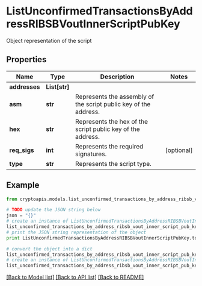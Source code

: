 # ListUnconfirmedTransactionsByAddressRIBSBVoutInnerScriptPubKey

Object representation of the script

## Properties
Name | Type | Description | Notes
------------ | ------------- | ------------- | -------------
**addresses** | **List[str]** |  | 
**asm** | **str** | Represents the assembly of the script public key of the address. | 
**hex** | **str** | Represents the hex of the script public key of the address. | 
**req_sigs** | **int** | Represents the required signatures. | [optional] 
**type** | **str** | Represents the script type. | 

## Example

```python
from cryptoapis.models.list_unconfirmed_transactions_by_address_ribsb_vout_inner_script_pub_key import ListUnconfirmedTransactionsByAddressRIBSBVoutInnerScriptPubKey

# TODO update the JSON string below
json = "{}"
# create an instance of ListUnconfirmedTransactionsByAddressRIBSBVoutInnerScriptPubKey from a JSON string
list_unconfirmed_transactions_by_address_ribsb_vout_inner_script_pub_key_instance = ListUnconfirmedTransactionsByAddressRIBSBVoutInnerScriptPubKey.from_json(json)
# print the JSON string representation of the object
print ListUnconfirmedTransactionsByAddressRIBSBVoutInnerScriptPubKey.to_json()

# convert the object into a dict
list_unconfirmed_transactions_by_address_ribsb_vout_inner_script_pub_key_dict = list_unconfirmed_transactions_by_address_ribsb_vout_inner_script_pub_key_instance.to_dict()
# create an instance of ListUnconfirmedTransactionsByAddressRIBSBVoutInnerScriptPubKey from a dict
list_unconfirmed_transactions_by_address_ribsb_vout_inner_script_pub_key_form_dict = list_unconfirmed_transactions_by_address_ribsb_vout_inner_script_pub_key.from_dict(list_unconfirmed_transactions_by_address_ribsb_vout_inner_script_pub_key_dict)
```
[[Back to Model list]](../README.md#documentation-for-models) [[Back to API list]](../README.md#documentation-for-api-endpoints) [[Back to README]](../README.md)


